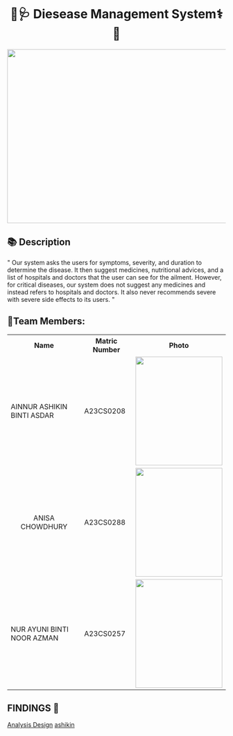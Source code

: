 </head>
<body>
    <h1 align="center">🏥🩺 Diesease Management System⚕️💉</h1>
    <image src = "https://github.com/jjn7702/SECJ1023-PT2/assets/147675086/8f48ebd8-8433-44d4-a4df-10d850e12dec" width="1000" height="400">
    <h2>📚 Description</h2>
    <p> " Our system asks the users for symptoms, severity, and duration to determine the disease. It then suggest medicines, nutritional advices, and a list of hospitals and doctors that the user can see for the ailment. However, for critical diseases, our system does not suggest any medicines and instead refers to hospitals and doctors. It also never recommends severe with severe side effects to its users. "
    </p>
    <h2>🔗Team Members: </h2>
    <table>
        <tr>
            <th>Name</th>
            <th>Matric Number</th>
            <th>Photo</th>
        </tr>
        <tr>
            <td>AINNUR ASHIKIN BINTI ASDAR</td>
            <td>A23CS0208</td>
            <td> <image src = "https://github.com/jjn7702/SECJ1023-PT2/assets/147675086/5e8a1cd2-8e7a-46c0-b89b-b2795835220e" width="200" height="250"></td>
        </tr>
        <tr>
            <td align="center">ANISA CHOWDHURY</td>
            <td>A23CS0288</td>
            <td><img src="https://github.com/jjn7702/SECJ1023-PT2/blob/main/Submission/sec08_23242/MedSight/images/PassportSizedPhoto.jpg"  width="200" height="250"</td>
        </tr>
        <tr>
            <td>NUR AYUNI BINTI NOOR AZMAN</td>
            <td>A23CS0257</td>
            <td> <image src = "https://github.com/jjn7702/SECJ1023-PT2/assets/147675086/1767128c-e31d-4bde-a2d3-d4184ee72224" width="200" height="250"></td>
        </tr>
        </table>

   ## FINDINGS :mag_right:
   [Analysis Design](https://github.com/jjn7702/SECJ1023-PT2/files/15470850/FRONT_merged.1.pdf)
   [ashikin](https://github.com/jjn7702/SECJ1023-PT2/files/15470878/FRONT_merged.1.pdf)

    

    
</body>
</html>

